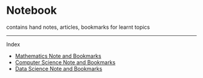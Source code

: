
# Notebook
contains hand notes, articles, bookmarks for learnt topics

---

Index
- [Mathematics Note and Bookmarks](./mathematics)
- [Computer Science Note and Bookmarks](./computer-science)
- [Data Science Note and Bookmarks](./data-science)

